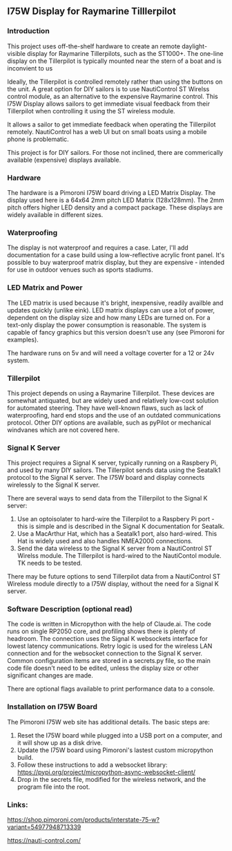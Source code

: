 ## I75W Display for Raymarine Tilllerpilot


### Introduction
This project uses off-the-shelf hardware to create an remote daylight-visible display for Raymarine Tillerpilots, such as the ST1000+. The one-line display on the Tillerpilot is typically mounted near the stern of a boat and is inconvient to us

Ideally, the Tillerpilot is controlled remotely rather than using the buttons on the unit. A great option for DIY sailors is to use NautiControl ST Wirelss control module, as an alternative to the expensive Raymarine control. This I75W Display allows sailors to get immediate visual feedback from their Tillerpilot when controlling it using the ST wireless module.

It allows a sailor to get immediate feedback when operating the Tillerpilot remotely. NautiControl has a web UI but on small boats using a mobile phone is problematic.

This project is for DIY sailors. For those not inclined, there are commerically available (expensive) displays available.

### Hardware
The hardware is a Pimoroni I75W board driving a LED Matrix Display. The display used here is a 64x64 2mm pitch LED Matrix (128x128mm). The 2mm pitch offers higher LED density and a compact package. These displays are widely available in different sizes.

### Waterproofing
The display is not waterproof and requires a case. Later, I'll add documentation for a case build using a low-reflective acrylic front panel. It's possible to buy waterproof matrix display, but they are expensive - intended for use in outdoor venues such as sports stadiums.

### LED Matrix and Power 
The LED matrix is used because it's bright, inexpensive, readily availble and updates quickly (unlike eink). LED matrix displays can use a lot of power, dependent on the display size and how many LEDs are turned on. For a text-only display the power consumption is reasonable. The system is capable of fancy graphics but this version doesn't use any (see Pimoroni for examples). 

The hardware runs on 5v and will need a voltage coverter for a 12 or 24v system.

### Tillerpilot
This project depends on using a Raymarine Tillerpilot. These devices are somewhat antiquated, but are widely used and relatively low-cost solution for automated steering. They have well-known flaws, such as lack of waterproofing, hard end stops and the use of an outdated communications protocol. Other DIY options are available, such as pyPilot or mechanical windvanes which are not covered here.

### Signal K Server
This project requires a Signal K server, typically running on a Raspbery Pi, and used by many DIY sailors. The Tillerpilot sends data using the Seatalk1 protocol to the Signal K server.
The I75W board and display connects wirelessly to the Signal K server.

There are several ways to send data from the Tillerpilot to the Signal K server:
1) Use an optoisolater to hard-wire the Tillerpilot to a Raspbery Pi port - this is simple and is described in the Signal K documentation for Seatalk.
2) Use a MacArthur Hat, which has a Seatalk1 port, also hard-wired. This Hat is widely used and also handles NMEA2000 connections.
3) Send the data wireless to the Signal K server from a NautiControl ST Wirelss module. The Tillerpilot is hard-wired to the NautiContol module. TK needs to be tested.

There may be future options to send Tillerpilot data from a NautiControl ST Wireless module directly to a I75W display, without the need for a Signal K server.

### Software Description (optional read)
The code is written in Micropython with the help of Claude.ai. The code runs on single RP2050 core, and profiling shows there is plenty of headroom.
The connection uses the Signal K websockets interface for lowest latency communications.
Retry logic is used for the wireless LAN connection and for the websocket connection to the Signal K server.
Common configuration items are stored in a secrets.py file, so the main code file doesn't need to be edited, unless the display size or other significant changes are made.

There are optional flags available to print performance data to a console.

### Installation on I75W Board
The Pimoroni I75W web site has additional details. The basic steps are:
1) Reset the I75W board while plugged into a USB port on a computer, and it will show up as a disk drive.
2) Update the I75W board using Pimoroni's lastest custom micropython build.
3) Follow these instructions to add a websocket library: https://pypi.org/project/micropython-async-websocket-client/
5) Drop in the secrets file, modified for the wireless network, and the program file into the root.

### Links:

https://shop.pimoroni.com/products/interstate-75-w?variant=54977948713339

https://nauti-control.com/







